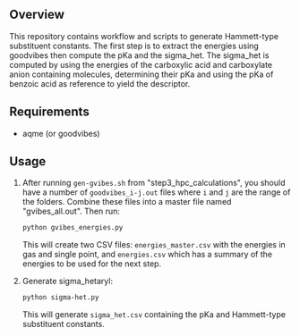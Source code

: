 ## Overview

This repository contains workflow and scripts to generate Hammett-type substituent constants. The first step is to extract the energies using goodvibes then compute the pKa and the sigma_het. The sigma_het is computed by using the energies of the carboxylic acid and carboxylate anion containing molecules, determining their pKa and using the pKa of benzoic acid as reference to yield the descriptor.

## Requirements
- aqme (or goodvibes)

## Usage

1. After running `gen-gvibes.sh` from "step3_hpc_calculations", you should have a number of `goodvibes_i-j.out` files where `i` and `j` are the range of the folders. Combine these files into a master file named "gvibes_all.out". Then run:
   ```bash
   python gvibes_energies.py
   ```
   This will create two CSV files: `energies_master.csv` with the energies in gas and single point, and `energies.csv` which has a summary of the energies to be used for the next step.
   
2. Generate sigma_hetaryl:
   ```bash
   python sigma-het.py
   ```
   This will generate `sigma_het.csv` containing the pKa and Hammett-type substituent constants.